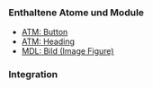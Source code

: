 ### Enthaltene Atome und Module
* [ATM: Button](../../atoms/button/button.html)
* [ATM: Heading](../../atoms/headings/headings.html)
* [MDL: Bild (Image Figure)](../image_figure/image_figure.html)

### Integration

